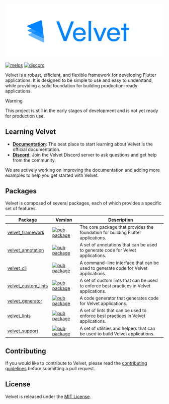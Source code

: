 ![Alt text](./art/velvet-header.png "a title")


[![melos](https://img.shields.io/badge/maintained%20with-melos-f700ff.svg?style=flat-square)](https://github.com/invertase/melos)
[![discord](https://img.shields.io/discord/1271998803163217991?logo=discord)](https://discord.gg/hU3nzdsf95)


Velvet is a robust, efficient, and flexible framework for developing Flutter applications.
It is designed to be simple to use and easy to understand, while providing a solid foundation for building production-ready applications.

> [!WARNING] 
> This project is still in the early stages of development and is not yet ready for production use.

## Learning Velvet

- **[Documentation](https://velvet.dedecube.dev)**: The best place to start learning about Velvet is the official documentation.
- **[Discord](https://discord.gg/hU3nzdsf95)**: Join the Velvet Discord server to ask questions and get help from the community.

We are actively working on improving the documentation and adding more examples to help you get started with Velvet.

## Packages

Velvet is composed of several packages, each of which provides a specific set of features.

| Package                                             | Version                                                                                                              | Description                                                                              |
| --------------------------------------------------- | -------------------------------------------------------------------------------------------------------------------- | ---------------------------------------------------------------------------------------- |
| [velvet_framework](packages/velvet_framework)       | [![pub package](https://img.shields.io/pub/v/velvet_framework.svg)](https://pub.dev/packages/velvet_framework)       | The core package that provides the foundation for building Flutter applications.         |
| [velvet_annotation](packages/velvet_annotation)     | [![pub package](https://img.shields.io/pub/v/velvet_annotation.svg)](https://pub.dev/packages/velvet_annotation)     | A set of annotations that can be used to generate code for Velvet applications.          |
| [velvet_cli](packages/velvet_cli)                   | [![pub package](https://img.shields.io/pub/v/velvet_cli.svg)](https://pub.dev/packages/velvet_cli)                   | A command-line interface that can be used to generate code for Velvet applications.      |
| [velvet_custom_lints](packages/velvet_custom_lints) | [![pub package](https://img.shields.io/pub/v/velvet_custom_lints.svg)](https://pub.dev/packages/velvet_custom_lints) | A set of custom lints that can be used to enforce best practices in Velvet applications. |
| [velvet_generator](packages/velvet_generator)       | [![pub package](https://img.shields.io/pub/v/velvet_generator.svg)](https://pub.dev/packages/velvet_generator)       | A code generator that generates code for Velvet applications.                            |
| [velvet_lints](packages/velvet_lints)               | [![pub package](https://img.shields.io/pub/v/velvet_lints.svg)](https://pub.dev/packages/velvet_lints)               | A set of lints that can be used to enforce best practices in Velvet applications.        |
| [velvet_support](packages/velvet_support)           | [![pub package](https://img.shields.io/pub/v/velvet_support.svg)](https://pub.dev/packages/velvet_support)           | A set of utilities and helpers that can be used to build Velvet applications.            |

## Contributing

If you would like to contribute to Velvet, please read the [contributing guidelines](CONTRIBUTING.md) before submitting a pull request.

## License

Velvet is released under the [MIT License](LICENSE).

